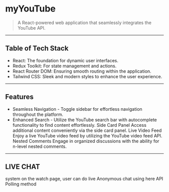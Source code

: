 # myYouTube


> A React-powered web application that seamlessly integrates the YouTube API.

---

## Table of Tech Stack 

- React: The foundation for dynamic user interfaces.
- Redux Toolkit: For state management and actions.
- React Router DOM: Ensuring smooth routing within the application.
- Tailwind CSS: Sleek and modern styles to enhance the user experience.

---

## Features

- Seamless Navigation - Toggle sidebar for effortless navigation throughout the platform.
- Enhanced Search - Utilize the YouTube search bar with autocomplete functionality to find content effortlessly.
Side Card Panel
Access additional content conveniently via the side card panel.
Live Video Feed
Enjoy a live YouTube video feed by utilizing the YouTube video feed API.
Nested Comments
Engage in organized discussions with the ability for n-level nested comments.

---

## LIVE CHAT
system on the watch page, user can do live Anonymous chat using here API Polling method
